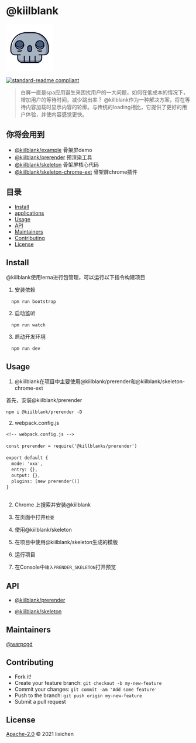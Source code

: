 # @kiilblank

![banner](./assets/skeleton-logo.png)

[![standard-readme compliant](https://img.shields.io/badge/standard--readme-OK-green.svg?style=flat-square)](https://github.com/RichardLitt/standard-readme)

> 白屏一直是spa应用诞生来困扰用户的一大问题，如何在低成本的情况下，增加用户的等待时间，减少跳出率？ @killblank作为一种解决方案，将在等待内容加载时显示内容的轮廓。与传统的loading相比，它提供了更好的用户体验，并使内容感觉更快。

## 你将会用到

- [@kiilblank/example]('./packages/example') 骨架屏demo
- [@kiilblank/prerender]('./packages/prerender') 预渲染工具
- [@kiilblank/skeleton]('./packages/skeleton')  骨架屏核心代码
- [@kiilblank/skeleton-chrome-ext]('./packages/skeleton-chrome-ext') 骨架屏chrome插件


## 目录

- [Install](#install)
- [applications](#applications)
- [Usage](#usage)
- [API](#api)
- [Maintainers](#maintainers)
- [Contributing](#contributing)
- [License](#license)


## Install

@kiilblank使用lerna进行包管理，可以运行以下指令构建项目

1. 安装依赖

```
  npm run bootstrap
```
2. 启动监听

```
  npm run watch
```
3. 启动开发环境

```
  npm run dev
```

## Usage

1. @kiilblank在项目中主要使用@kiilblank/prerender和@kiilblank/skeleton-chrome-ext

首先，安装@kiilblank/prerender

```
npm i @kiilblank/prerender -D
```

2. webpack.config.js

```
<!-- webpack.config.js -->

const prerender = require('@killblanks/prerender')

export default {
  mode: 'xxx',
  entry: {},
  output: {},
  plugins: [new prerender()]
}


```

2. Chrome 上搜索并安装@kiilblank

3. 在页面中打开`检查`

4. 使用@kiilblank/skeleton

5. 在项目中使用@kiilblank/skeleton生成的模版

6. 运行项目

7. 在Console中`输入PRENDER_SKELETON`打开预览

## API

- [@kiilblank/prerender]('./packages/prerender')

- [@kiilblank/skeleton]('./packages/skeleton')

## Maintainers

[@warpcgd](https://github.com/warpcgd)

## Contributing

- Fork it!
- Create your feature branch: `git checkout -b my-new-feature`
- Commit your changes: `git commit -am 'Add some feature'`
- Push to the branch: `git push origin my-new-feature`
- Submit a pull request


## License

[Apache-2.0]('./LICENSE') © 2021 lixichen
